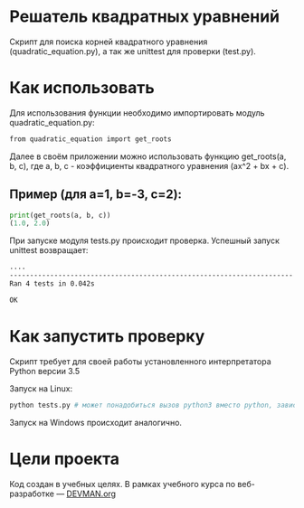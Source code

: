 # Решатель квадратных уравнений

Скрипт для поиска корней квадратного уравнения (quadratic_equation.py), а так же unittest для проверки (test.py).

# Как использовать

Для использования функции необходимо импортировать модуль quadratic_equation.py:

```bash
from quadratic_equation import get_roots
```
Далее в своём приложении можно использовать функцию get_roots(a, b, c), где a, b, c - коэффициенты квадратного уравнения (ax^2 + bx + c).

## Пример (для a=1, b=-3, c=2):

```python
print(get_roots(a, b, c))
(1.0, 2.0)
```

При запуске модуля tests.py происходит проверка. Успешный запуск unittest возвращает:

```bash
....
----------------------------------------------------------------------
Ran 4 tests in 0.042s

OK
```

# Как запустить проверку

Скрипт требует для своей работы установленного интерпретатора Python версии 3.5

Запуск на Linux:

```bash
python tests.py # может понадобиться вызов python3 вместо python, зависит от настроек операционной системы
```

Запуск на Windows происходит аналогично.

# Цели проекта

Код создан в учебных целях. В рамках учебного курса по веб-разработке ― [DEVMAN.org](https://devman.org)
